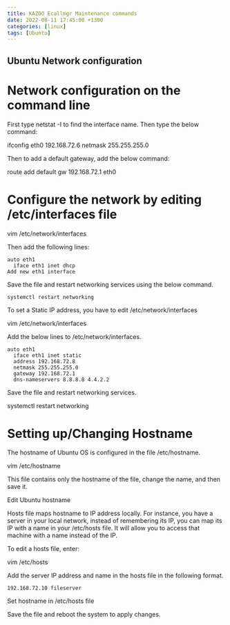 ```yaml
---
title: KAZOO Ecallmgr Maintenance commands
date: 2022-08-11 17:45:00 +1300
categories: [linux]
tags: [Ubuntu]
---
```

## Ubuntu Network configuration

# Network configuration on the command line

First type netstat -I to find the interface name. Then type the below command:

ifconfig eth0 192.168.72.6 netmask 255.255.255.0

Then to add a default gateway, add the below command:

route add default gw 192.168.72.1 eth0



# Configure the network by editing /etc/interfaces file


vim /etc/network/interfaces

Then add the following lines:
```
auto eth1
  iface eth1 inet dhcp
Add new eth1 interface
```
Save the file and restart networking services using the below command.
```
systemctl restart networking
```
To set a Static IP address, you have to edit /etc/network/interfaces

vim /etc/network/interfaces

Add the below lines to /etc/network/interfaces.
```
auto eth1
  iface eth1 inet static
  address 192.168.72.8
  netmask 255.255.255.0
  gateway 192.168.72.1
  dns-nameservers 8.8.8.8 4.4.2.2
 ```
Save the file and restart networking services.

systemctl restart networking


# Setting up/Changing Hostname
The hostname of Ubuntu OS is configured in the file /etc/hostname.

vim /etc/hostname

This file contains only the hostname of the file, change the name, and then save it.

Edit Ubuntu hostname

Hosts file maps hostname to IP address locally. For instance, you have a server in your local network, instead of remembering its IP, you can map its IP with a name in your /etc/hosts file. It will allow you to access that machine with a name instead of the IP.

To edit a hosts file, enter:

vim /etc/hosts

Add the server IP address and name in the hosts file in the following format.
```
192.168.72.10 fileserver
```
Set hostname in /etc/hosts file

Save the file and reboot the system to apply changes.
